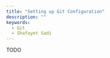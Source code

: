 ```yaml
---
title: "Setting up Git Configuration"
description: ""
keywords:
  - Git
  - Shafayet Sadi
---
```


TODO
